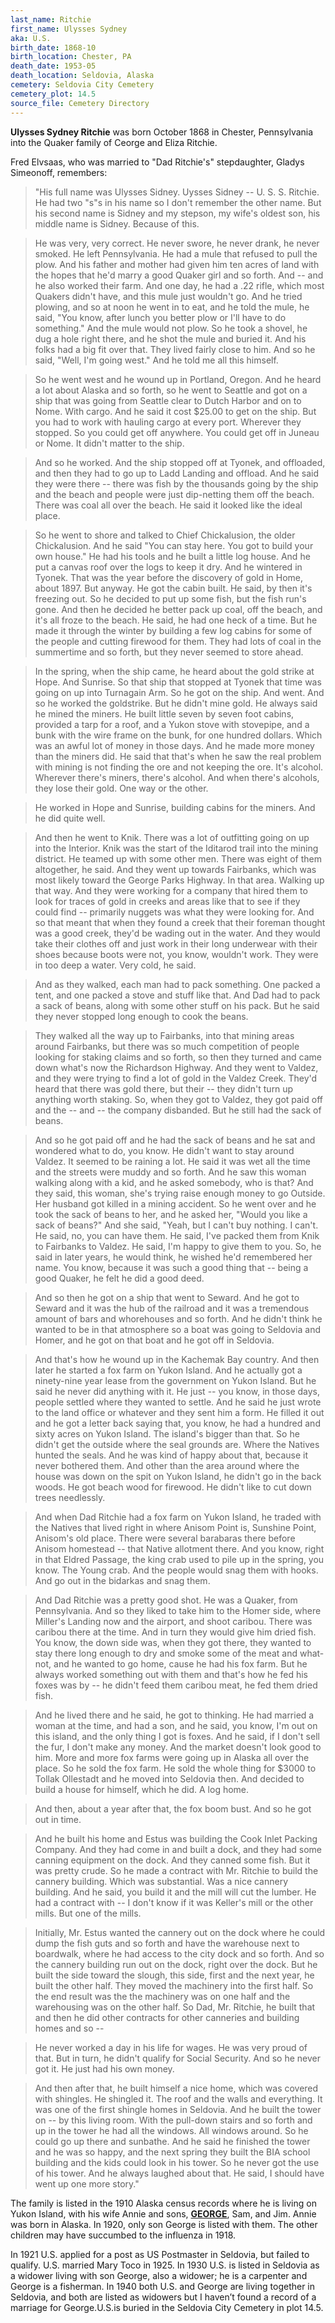 ```yaml
---
last_name: Ritchie
first_name: Ulysses Sydney
aka: U.S.
birth_date: 1868-10
birth_location: Chester, PA
death_date: 1953-05
death_location: Seldovia, Alaska
cemetery: Seldovia City Cemetery
cemetery_plot: 14.5
source_file: Cemetery Directory
---
```

**Ulysses Sydney Ritchie**  was born October 1868 in Chester, Pennsylvania into the Quaker family of Ceorge and Eliza Ritchie.  

Fred Elvsaas, who was married to "Dad Ritchie's" stepdaughter, Gladys Simeonoff, remembers: 

> "His full name was Ulysses Sidney. Uysses Sidney -- U. S. S. Ritchie. He had two "s"s in his name so I don't remember the other name.  But his second name is Sidney and my stepson, my wife's oldest son, his middle name is Sidney. Because of this.

> He was very, very correct. He never swore, he never drank, he never smoked. He left Pennsylvania. He had a mule that refused to pull the plow.  And his father and mother had given him ten acres of land with the hopes that he'd marry a good Quaker girl and so forth. And -- and he also worked their farm.  And one day, he had a .22 rifle, which most Quakers didn't have, and this mule just wouldn't go. And he tried plowing, and so at noon he went in to eat, and he told the mule, he said, "You know, after lunch you better plow or I'll have to do something."  And the mule would not plow. So he took a shovel, he dug a hole right there, and he shot the mule and buried it.  And his folks had a big fit over that. They lived fairly close to him.  And so he said, "Well, I'm going west." And he told me all this himself. 

> So he went west and he wound up in Portland, Oregon.  And he heard a lot about Alaska and so forth, so he went to Seattle and got on a ship that was going from Seattle clear to Dutch Harbor and on to Nome. With cargo.  And he said it cost $25.00 to get on the ship. But you had to work with hauling cargo at every port. Wherever they stopped.  So you could get off anywhere. You could get off in Juneau or Nome. It didn't matter to the ship.

> And so he worked. And the ship stopped off at Tyonek, and offloaded, and then they had to go up to Ladd Landing and offload.  And he said they were there -- there was fish by the thousands going by the ship and the beach and people were just dip-netting them off the beach.  There was coal all over the beach. He said it looked like the ideal place.  

> So he went to shore and talked to Chief Chickalusion, the older Chickalusion. And he said "You can stay here. You got to build your own house."  He had his tools and he built a little log house. And he put a canvas roof over the logs to keep it dry. And he wintered in Tyonek.  That was the year before the discovery of gold in Home, about 1897.  But anyway. He got the cabin built. He said, by then it's freezing out. So he decided to put up some fish, but the fish run's gone.  And then he decided he better pack up coal, off the beach, and it's all froze to the beach. He said, he had one heck of a time.  But he made it through the winter by building a few log cabins for some of the people and cutting firewood for them. They had lots of coal in the summertime and so forth, but they never seemed to store ahead.

> In the spring, when the ship came, he heard about the gold strike at Hope. And Sunrise. So that ship that stopped at Tyonek that time was going on up into Turnagain Arm.  So he got on the ship. And went. And so he worked the goldstrike. But he didn't mine gold.  He always said he mined the miners. He built little seven by seven foot cabins, provided a tarp for a roof, and a Yukon stove with stovepipe, and a bunk with the wire frame on the bunk, for one hundred dollars. Which was an awful lot of money in those days.  And he made more money than the miners did. He said that that's when he saw the real problem with mining is not finding the ore and not keeping the ore. It's alcohol.  Wherever there's miners, there's alcohol. And when there's alcohols, they lose their gold. One way or the other.

> He worked in Hope and Sunrise, building cabins for the miners. And he did quite well.

> And then he went to Knik. There was a lot of outfitting going on up into the Interior. Knik was the start of the Iditarod trail into the mining district.  He teamed up with some other men. There was eight of them altogether, he said. And they went up towards Fairbanks, which was most likely toward the George Parks Highway. In that area. Walking up that way.  And they were working for a company that hired them to look for traces of gold in creeks and areas like that to see if they could find -- primarily nuggets was what they were looking for.  And so that meant that when they found a creek that their foreman thought was a good creek, they'd be wading out in the water.  And they would take their clothes off and just work in their long underwear with their shoes because boots were not, you know, wouldn't work. They were in too deep a water. Very cold, he said.

> And as they walked, each man had to pack something. One packed a tent, and one packed a stove and stuff like that.  And Dad had to pack a sack of beans, along with some other stuff on his pack. But he said they never stopped long enough to cook the beans.

> They walked all the way up to Fairbanks, into that mining areas around Fairbanks, but there was so much competition of people looking for staking claims and so forth, so then they turned and came down what's now the Richardson Highway.  And they went to Valdez, and they were trying to find a lot of gold in the Valdez Creek. They'd heard that there was gold there, but their -- they didn't turn up anything worth staking.  So, when they got to Valdez, they got paid off and the -- and -- the company disbanded. But he still had the sack of beans.

> And so he got paid off and he had the sack of beans and he sat and wondered what to do, you know. He didn't want to stay around Valdez. It seemed to be raining a lot.  He said it was wet all the time and the streets were muddy and so forth. And he saw this woman walking along with a kid, and he asked somebody, who is that?  And they said, this woman, she's trying raise enough money to go Outside. Her husband got killed in a mining accident.  So he went over and he took the sack of beans to her, and he asked her, "Would you like a sack of beans?" And she said, "Yeah, but I can't buy nothing. I can't. He said, no, you can have them. He said, I've packed them from Knik to Fairbanks to Valdez. He said, I'm happy to give them to you.  So, he said in later years, he would think, he wished he'd remembered her name. You know, because it was such a good thing that -- being a good Quaker, he felt he did a good deed.

> And so then he got on a ship that went to Seward. And he got to Seward and it was the hub of the railroad and it was a tremendous amount of bars and whorehouses and so forth. And he didn't think he wanted to be in that atmosphere so a boat was going to Seldovia and Homer, and he got on that boat and he got off in Seldovia.

> And that's how he wound up in the Kachemak Bay country. And then later he started a fox farm on Yukon Island. And he actually got a ninety-nine year lease from the government on Yukon Island.  But he said he never did anything with it. He just -- you know, in those days, people settled where they wanted to settle. And he said he just wrote to the land office or whatever and they sent him a form. He filled it out and he got a letter back saying that, you know, he had a hundred and sixty acres on Yukon Island.  The island's bigger than that. So he didn't get the outside where the seal grounds are. Where the Natives hunted the seals. And he was kind of happy about that, because it never bothered them.  And other than the area around where the house was down on the spit on Yukon Island, he didn't go in the back woods. He got beach wood for firewood. He didn't like to cut down trees needlessly.

> And when Dad Ritchie had a fox farm on Yukon Island, he traded with the Natives that lived right in where Anisom Point is, Sunshine Point, Anisom's old place. There were several barabaras there before Anisom homestead -- that Native allotment there.  And you know, right in that Eldred Passage, the king crab used to pile up in the spring, you know. The Young crab. And the people would snag them with hooks. And go out in the bidarkas and snag them.

> And Dad Ritchie was a pretty good shot. He was a Quaker, from Pennsylvania. And so they liked to take him to the Homer side, where Miller's Landing now and the airport, and shoot caribou. There was caribou there at the time.  And in turn they would give him dried fish. You know, the down side was, when they got there, they wanted to stay there long enough to dry and smoke some of the meat and what-not, and he wanted to go home, cause he had his fox farm.  But he always worked something out with them and that's how he fed his foxes was by -- he didn't feed them caribou meat, he fed them dried fish.

> And he lived there and he said, he got to thinking. He had married a woman at the time, and had a son, and he said, you know, I'm out on this island, and the only thing I got is foxes.  And he said, if I don't sell the fur, I don't make any money. And the market doesn't look good to him.  More and more fox farms were going up in Alaska all over the place. So he sold the fox farm. He sold the whole thing for $3000 to Tollak Ollestadt and he moved into Seldovia then. And decided to build a house for himself, which he did. A log home.

> And then, about a year after that, the fox boom bust. And so he got out in time.

> And he built his home and Estus was building the Cook Inlet Packing Company. And they had come in and built a dock, and they had some canning equipment on the dock. And they canned some fish. But it was pretty crude. So he made a contract with Mr. Ritchie to build the cannery building. Which was substantial. Was a nice cannery building. And he said, you build it and the mill will cut the lumber. He had a contract with -- I don't know if it was Keller's mill or the other mills. But one of the mills.

> Initially, Mr. Estus wanted the cannery out on the dock where he could dump the fish guts and so forth and have the warehouse next to boardwalk, where he had access to the city dock and so forth.   And so the cannery building run out on the dock, right over the dock. But he built the side toward the slough, this side, first and the next year, he built the other half. They moved the machinery into the first half. So the end result was the the machinery was on one half and the warehousing was on the other half.  So Dad, Mr. Ritchie, he built that and then he did other contracts for other canneries and building homes and so --

> He never worked a day in his life for wages. He was very proud of that. But in turn, he didn't qualify for Social Security. And so he never got it. He just had his own money.

> And then after that, he built himself a nice home, which was covered with shingles. He shingled it. The roof and the walls and everything. It was one of the first shingle homes in Seldovia.  And he built the tower on -- by this living room. With the pull-down stairs and so forth and up in the tower he had all the windows. All windows around.  So he could go up there and sunbathe. And he said he finished the tower and he was so happy, and the next spring they built the BIA school building and the kids could look in his tower. So he never got the use of his tower. And he always laughed about that. He said, I should have went up one more story."

The family is listed in the 1910 Alaska census records where he is living on Yukon Island, with his wife Annie and sons, [**GEORGE**](./Ritchie_George.md), Sam, and Jim.  Annie was born in Alaska. In 1920, only son George is listed with them. The other children may have succumbed to the influenza in 1918.

In 1921 U.S. applied for a post as US Postmaster in Seldovia, but failed to qualify.  U.S. married Mary Toco in 1925.   In 1930 U.S. is listed in Seldovia as a widower living with son George, also a widower; he is a carpenter and George is a fisherman.   In 1940 both U.S. and George are living together in Seldovia, and both are listed as widowers but I haven’t found a record of a marriage for George.U.S.is buried in the Seldovia City Cemetery in plot 14.5.  



